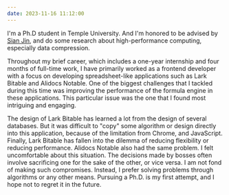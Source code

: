 ```yaml
---
date: 2023-11-16 11:12:00
---
```


I'm a Ph.D student in Temple University. And I'm honored to be advised by [Sian Jin](https://sianjin.com), and do some research about high-performance computing, especially data compression.

Throughout my brief career, which includes a one-year internship and four months of full-time work, I have primarily worked as a frontend developer with a focus on developing spreadsheet-like applications such as Lark Bitable and Alidocs Notable. One of the biggest challenges that I tackled during this time was improving the performance of the formula engine in these applications. This particular issue was the one that I found most intriguing and engaging.

The design of Lark Bitable has learned a lot from the design of several databases. But it was difficult to "copy" some algorithm or design directly into this application, because of the limitation from Chrome, and JavaScript. Finally, Lark Bitable has fallen into the dilemma of reducing flexibility or reducing performance. Alidocs Notable also had the same problem. I felt uncomfortable about this situation. The decisions made by bosses often involve sacrificing one for the sake of the other, or vice versa. I am not fond of making such compromises. Instead, I prefer solving problems through algorithms or any other means. Pursuing a Ph.D. is my first attempt, and I hope not to regret it in the future. 